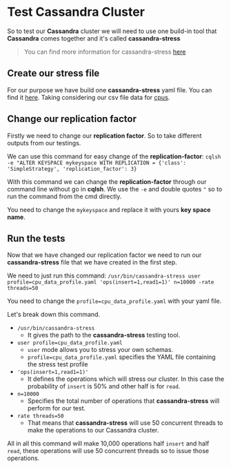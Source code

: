 # Test Cassandra Cluster

So to test our **Cassandra** cluster we will need to use one build-in tool that **Cassandra** comes together and it's called **cassandra-stress**

> You can find more information for cassandra-stress [here](https://cassandra.apache.org/doc/latest/cassandra/tools/cassandra_stress.html)

## Create our stress file

For our purpose we have build one **cassandra-stress** yaml file. You can find it [here](./cpu_data_profile.yaml). Taking considering our csv file data for [cpus](../cpus.csv).

## Change our replication factor

Firstly we need to change our **replication factor**. So to take different outputs from our testings.

We can use this command for easy change of the **replication-factor**:
`cqlsh -e "ALTER KEYSPACE mykeyspace WITH REPLICATION = {'class': 'SimpleStrategy', 'replication_factor': 3}`

With this command we can change the **replication-factor** through our command line without go in **cqlsh**. We use the `-e` and double quotes `"` so to run the command from the cmd directly.

You need to change the `mykeyspace` and replace it with yours **key space name**.

## Run the tests

Now that we have changed our replication factor we need to run our **cassandra-stress** file that we have created in the first step.

We need to just run this command:
`/usr/bin/cassandra-stress user profile=cpu_data_profile.yaml 'ops(insert=1,read1=1)' n=10000 -rate threads=50`

You need to change the `profile=cpu_data_profile.yaml` with your yaml file.

Let's break down this command.

- `/usr/bin/cassandra-stress` 
  - It gives the path to the **cassandra-stress** testing tool.
- `user profile=cpu_data_profile.yaml` 
  - `user` mode allows you to stress your own schemas.
  -  `profile=cpu_data_profile.yaml` specifies the YAML file containing the stress test profile
- `'ops(insert=1,read1=1)'`
  - It defines the operations which will stress our cluster. In this case the probability of `insert` is 50% and other half is for `read`.
- `n=10000`
  - Specifies the total number of operations that **cassandra-stress** will perform for our test.
- `rate threads=50`
  - That means that **cassandra-stress** will use 50 concurrent threads to make the operations to our Cassandra cluster.

All in all this command will make 10,000 operations half `insert` and half `read`, these operations will use 50 concurrent threads so to issue those operations.
